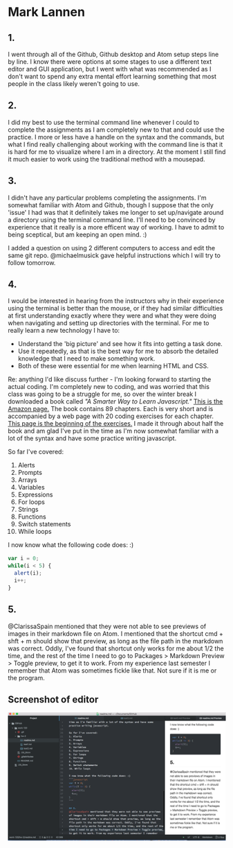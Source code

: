  # Mark Lannen
 ## 1.
 I went through all of the Github, Github desktop and Atom setup steps line by line. I know there were options at some stages to use a different text editor and GUI application, but I went with what was recommended as I don't want to spend any extra mental effort learning something that most people in the class likely weren't going to use.
 ## 2.
 I did my best to use the terminal command line whenever I could to complete the assignments as I am completely new to that and could use the practice. I more or less have a handle on the syntax and the commands, but what I find really challenging about working with the command line is that it is hard for me to visualize where I am in a directory. At the moment I still find it much easier to work using the traditional method with a mousepad.
 ## 3.
 I didn't have any particular problems completing the assignments. I'm somewhat familiar with Atom and Github, though I suppose that the only 'issue' I had was that it definitely takes me longer to set up/navigate around a directory using the terminal command line. I'll need to be convinced by experience that it really is a more efficent way of working. I have to admit to being sceptical, but am keeping an open mind. :)

 I added a question on using 2 different computers to access and edit the same git repo. @michaelmusick gave helpful instructions which I will try to follow tomorrow.

## 4.
I would be interested in hearing from the instructors why in their experience using the terminal is better than the mouse, or if they had similar difficulties at first understanding exactly where they were and what they were doing when navigating and setting up directories with the terminal. For me to really learn a new technology I have to:
- Understand the 'big picture' and see how it fits into getting a task done.
- Use it repeatedly, as that is the best way for me to absorb the detailed knowledge that I need to make something work.
- Both of these were essential for me when learning HTML and CSS.

Re: anything I'd like discuss further - I'm looking forward to starting the actual coding. I'm completely new to coding, and was worried that this class was going to be a struggle for me, so over the winter break I downloaded a book called *"A Smarter Way to Learn Javascript."*  [This is the Amazon page.](https://www.amazon.com/Smarter-Way-Learn-JavaScript-technology-ebook/dp/B00H1W9I6C) The book contains 89 chapters. Each is very short and is accompanied by a web page with 20 coding exercises for each chapter. [This page is the beginning of the exercises.](https://www.amazon.com/Smarter-Way-Learn-JavaScript-technology-ebook/dp/B00H1W9I6C)
I made it through about half the book and am glad I've put in the time as I'm now somewhat familiar with a lot of the syntax and have some practice writing javascript.

So far I've covered:
1. Alerts
2. Prompts
3. Arrays
4. Variables
5. Expressions
6. For loops
7. Strings
8. Functions
9. Switch statements
10. While loops

I now know what the following code does:  :)
```javascript
var i = 0;
while(i < 5) {
  alert(i);
  i++;
}
```

## 5.
@ClarissaSpain mentioned that they were not able to see previews of images in their markdown file on Atom. I mentioned that the shortcut cmd + shft + m should show that preview, as long as the file path in the markdown was correct. Oddly, I've found that shortcut only works for me about 1/2 the time, and the rest of the time I need to go to Packages > Markdown Preview > Toggle preview, to get it to work. From my experience last semester I remember that Atom was sometimes fickle like that. Not sure if it is me or the program.

## Screenshot of editor
![Image of my editor](screenshot-1.png)
